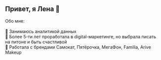 ## Привет, я Лена 👋

Обо мне: <br>
<br>
🔹 Занимаюсь аналитикой данных <br>
🔹 Более 5-ти лет проработала в digital-маркетинге, но выбрала писать на питоне и быть счастливой <br>
🔹 Работала с брендами Самокат, Пятёрочка, МегаФон, Familia, Arive Makeup <br>


<!--
**tagelmich/tagelmich** is a ✨ _special_ ✨ repository because its `README.md` (this file) appears on your GitHub profile.

Here are some ideas to get you started:

- 🔭 I’m currently working on ...
- 🌱 I’m currently learning ...
- 👯 I’m looking to collaborate on ...
- 🤔 I’m looking for help with ...
- 💬 Ask me about ...
- 📫 How to reach me: ...
- 😄 Pronouns: ...
- ⚡ Fun fact: ...
-->
